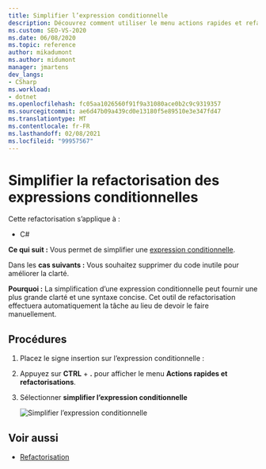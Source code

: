 ```yaml
---
title: Simplifier l’expression conditionnelle
description: Découvrez comment utiliser le menu actions rapides et refactorisations pour simplifier une expression conditionnelle.
ms.custom: SEO-VS-2020
ms.date: 06/08/2020
ms.topic: reference
author: mikadumont
ms.author: midumont
manager: jmartens
dev_langs:
- CSharp
ms.workload:
- dotnet
ms.openlocfilehash: fc05aa1026560f91f9a31080ace0b2c9c9319357
ms.sourcegitcommit: ae6d47b09a439cd0e13180f5e89510e3e347fd47
ms.translationtype: MT
ms.contentlocale: fr-FR
ms.lasthandoff: 02/08/2021
ms.locfileid: "99957567"
---
```

# <a name="simplify-conditional-expression-refactoring"></a>Simplifier la refactorisation des expressions conditionnelles

Cette refactorisation s’applique à :

- C#

**Ce qui suit :** Vous permet de simplifier une [expression conditionnelle](/dotnet/csharp/language-reference/operators/conditional-operator).

Dans les **cas suivants :** Vous souhaitez supprimer du code inutile pour améliorer la clarté.

**Pourquoi :** La simplification d’une expression conditionnelle peut fournir une plus grande clarté et une syntaxe concise. Cet outil de refactorisation effectuera automatiquement la tâche au lieu de devoir le faire manuellement.

## <a name="how-to"></a>Procédures

1. Placez le signe insertion sur l’expression conditionnelle :

2. Appuyez sur **CTRL** + **.** pour afficher le menu **Actions rapides et refactorisations**.

3. Sélectionner **simplifier l’expression conditionnelle**

    ![Simplifier l’expression conditionnelle](media/simplify-conditional-expression.png)

## <a name="see-also"></a>Voir aussi

- [Refactorisation](../refactoring-in-visual-studio.md)